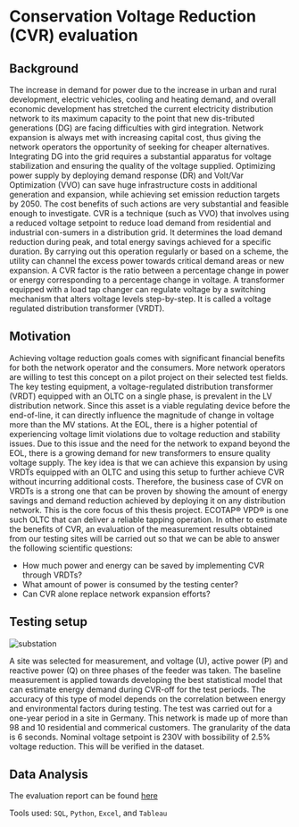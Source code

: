 # Conservation Voltage Reduction (CVR) evaluation

## Background
The increase in demand for power due to the increase in urban and rural development, electric vehicles, cooling and heating demand, and overall economic development has stretched the current electricity distribution network to its maximum capacity to the point that new dis-tributed generations (DG) are facing difficulties with gird integration. Network expansion is always met with increasing capital cost, thus giving the network operators the opportunity of seeking for cheaper alternatives. Integrating DG into the grid requires a substantial apparatus for voltage stabilization and ensuring the quality of the voltage supplied. Optimizing power supply by deploying demand response (DR) and Volt/Var Optimization (VVO) can save huge infrastructure costs in additional generation and expansion, while achieving set emission reduction targets by 2050. The cost benefits of such actions are very substantial and feasible enough to investigate.
CVR is a technique (such as VVO) that involves using a reduced voltage setpoint to reduce load demand from residential and industrial con-sumers in a distribution grid. It determines the load demand reduction during peak, and total energy savings achieved for a specific duration. By carrying out this operation regularly or based on a scheme, the utility can channel the excess power towards critical demand areas or new expansion. A CVR factor is the ratio between a percentage change in power or energy corresponding to a percentage change in voltage. A transformer equipped with a load tap changer can regulate voltage by a switching mechanism that alters voltage levels step-by-step. It is called a voltage regulated distribution transformer (VRDT).

## Motivation
Achieving voltage reduction goals comes with significant financial benefits for both the network operator and the consumers. More network operators are willing to test this concept on a pilot project on their selected test fields. The key testing equipment, a voltage-regulated distribution transformer (VRDT) equipped with an OLTC on a single phase, is prevalent in the LV distribution network. Since this asset is a viable regulating device before the end-of-line, it can directly influence the magnitude of change in voltage more than the MV stations. At the EOL, there is a higher potential of experiencing voltage limit violations due to voltage reduction and stability issues. Due to this issue and the need for the network to expand beyond the EOL, there is a growing demand for new transformers to ensure quality voltage supply. The key idea is that we can achieve this expansion by using VRDTs equipped with an OLTC and using this setup to further achieve CVR without incurring additional costs. Therefore, the business case of CVR on VRDTs is a strong one that can be proven by showing the amount of energy savings and demand reduction achieved by deploying it on any distribution network. This is the core focus of this thesis project. ECOTAP® VPD® is one such OLTC that can deliver a reliable tapping operation.
In other to estimate the benefits of CVR, an evaluation of the measurement results obtained from our testing sites will be carried out so that we can be able to answer the following scientific questions:
* How much power and energy can be saved by implementing CVR through VRDTs?
* What amount of power is consumed by the testing center?
* Can CVR alone replace network expansion efforts?

## Testing setup

![substation](https://2hfybu1lrdue3x9wnu1dvw7s-wpengine.netdna-ssl.com/wp-content/uploads/2020/05/Qualitrol-Transmission-Distribution-Substation-Monitoring.jpg)

A site was selected for measurement, and voltage (U), active power (P) and reactive power (Q) on three phases of the feeder was taken.
The baseline measurement is applied towards developing the best statistical model that can estimate energy demand during CVR-off for the test periods. The accuracy of this type of model depends on the correlation between energy and environmental factors during testing. The test was carried out for a one-year period in a site in Germany. This network is made up of more than 98 and 10 residential and commerical customers.
The granularity of the data is 6 seconds.
Nominal voltage setpoint is 230V with bossibility of 2.5% voltage reduction. This will be verified in the dataset.

## Data Analysis
The evaluation report can be found [here](https://github.com/AntonAIG/cvr_data_analytics/blob/main/reports/analysis_report.md)

Tools used: `SQL`, `Python`, `Excel`, and `Tableau`
